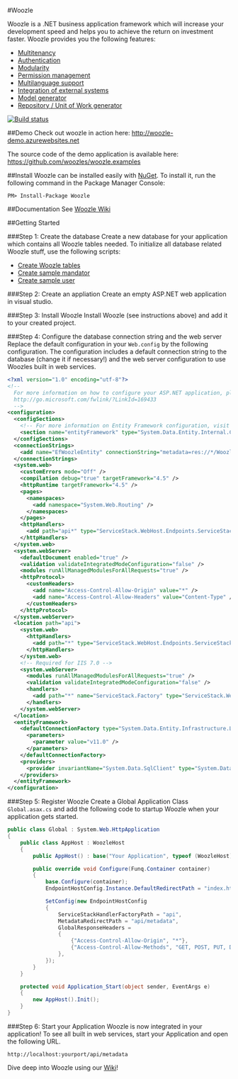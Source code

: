 #Woozle

Woozle is a .NET business application framework which will increase your development speed and helps you to achieve the return on investment faster. Woozle provides you the following features:

* [Multitenancy](https://github.com/fingersteps/woozle/wiki/Multitenancy)
* [Authentication](https://github.com/fingersteps/woozle/wiki/Authentication)
* [Modularity](https://github.com/fingersteps/woozle/wiki/Modularity)
* [Permission management](https://github.com/fingersteps/woozle/wiki/Permission-Management)
* [Multilanguage support](https://github.com/fingersteps/woozle/wiki/Multilanguage-support)
* [Integration of external systems](https://github.com/fingersteps/woozle/wiki/Integration-of-external-systems)
* [Model generator](https://github.com/fingersteps/woozle.generators)
* [Repository / Unit of Work generator](https://github.com/fingersteps/woozle.generators)


[![Build status](https://ci.appveyor.com/api/projects/status?id=b0hyo0w1s3movd6s)](https://ci.appveyor.com/project/woozles-woozle)

##Demo
Check out woozle in action here: http://woozle-demo.azurewebsites.net

The source code of the demo application is available here: https://github.com/woozles/woozle.examples

##Install
Woozle can be installed easily with [NuGet](http://nuget.org). To install it, run the following command in the Package Manager Console:

    PM> Install-Package Woozle

##Documentation
See [Woozle Wiki](https://github.com/fingersteps/woozle/wiki)

##Getting Started

###Step 1: Create the database
Create a new database for your application which contains all Woozle tables needed. To initialize all database related Woozle stuff, use the following scripts:

* [Create Woozle tables](https://github.com/fingersteps/woozle/blob/master/init/01_Create_Database.sql)
* [Create sample mandator](https://github.com/fingersteps/woozle/blob/master/init/02_Create_Mandator.sql)
* [Create sample user](https://github.com/fingersteps/woozle/blob/master/init/03_Create_User.sql)

###Step 2: Create an appliation
Create an empty ASP.NET web application in visual studio.

###Step 3: Install Woozle
Install Woozle (see instructions above) and add it to your created project.

###Step 4: Configure the database connection string and the web server
Replace the default configuration in your `Web.config` by the following configuration. The configuration includes a default connection string to the database (change it if necessary!) and the web server configuration to use Woozles built in web services.

```xml
<?xml version="1.0" encoding="utf-8"?>
<!--
  For more information on how to configure your ASP.NET application, please visit
  http://go.microsoft.com/fwlink/?LinkId=169433
  -->
<configuration>
  <configSections>
    <!-- For more information on Entity Framework configuration, visit http://go.microsoft.com/fwlink/?LinkID=237468 -->
    <section name="entityFramework" type="System.Data.Entity.Internal.ConfigFile.EntityFrameworkSection, EntityFramework, Version=6.0.0.0, Culture=neutral, PublicKeyToken=b77a5c561934e089" requirePermission="false" />
  </configSections>
  <connectionStrings>
    <add name="EfWoozleEntity" connectionString="metadata=res://*/WoozleModel.csdl|res://*/WoozleModel.ssdl|res://*/WoozleModel.msl;provider=System.Data.SqlClient;provider connection string=&quot;data source=localhost;Integrated Security=SSPI;initial catalog=Woozle;MultipleActiveResultSets=True;App=EntityFramework&quot;" providerName="System.Data.EntityClient" />
  </connectionStrings>
  <system.web>
    <customErrors mode="Off" />
    <compilation debug="true" targetFramework="4.5" />
    <httpRuntime targetFramework="4.5" />
    <pages>
      <namespaces>
        <add namespace="System.Web.Routing" />
      </namespaces>
    </pages>
    <httpHandlers>
      <add path="api*" type="ServiceStack.WebHost.Endpoints.ServiceStackHttpHandlerFactory, ServiceStack" verb="*" />
    </httpHandlers>
  </system.web>
  <system.webServer>
    <defaultDocument enabled="true" />
    <validation validateIntegratedModeConfiguration="false" />
    <modules runAllManagedModulesForAllRequests="true" />
    <httpProtocol>
      <customHeaders>
        <add name="Access-Control-Allow-Origin" value="*" />
        <add name="Access-Control-Allow-Headers" value="Content-Type" />
      </customHeaders>
    </httpProtocol>
  </system.webServer>
  <location path="api">
    <system.web>
      <httpHandlers>
        <add path="*" type="ServiceStack.WebHost.Endpoints.ServiceStackHttpHandlerFactory, ServiceStack" verb="*" />
      </httpHandlers>
    </system.web>
    <!-- Required for IIS 7.0 -->
    <system.webServer>
      <modules runAllManagedModulesForAllRequests="true" />
      <validation validateIntegratedModeConfiguration="false" />
      <handlers>
        <add path="*" name="ServiceStack.Factory" type="ServiceStack.WebHost.Endpoints.ServiceStackHttpHandlerFactory, ServiceStack" verb="*" preCondition="integratedMode" resourceType="Unspecified" allowPathInfo="true" />
      </handlers>
    </system.webServer>
  </location>
  <entityFramework>
    <defaultConnectionFactory type="System.Data.Entity.Infrastructure.LocalDbConnectionFactory, EntityFramework">
      <parameters>
        <parameter value="v11.0" />
      </parameters>
    </defaultConnectionFactory>
    <providers>
      <provider invariantName="System.Data.SqlClient" type="System.Data.Entity.SqlServer.SqlProviderServices, EntityFramework.SqlServer" />
    </providers>
  </entityFramework>
</configuration>
```

###Step 5: Register Woozle
Create a Global Application Class `Global.asax.cs` and add the following code to startup Woozle when your application gets started.


```csharp
public class Global : System.Web.HttpApplication
{
    public class AppHost : WoozleHost
    {
        public AppHost() : base("Your Application", typeof (WoozleHost).Assembly) { }

        public override void Configure(Funq.Container container)
        {
            base.Configure(container);
            EndpointHostConfig.Instance.DefaultRedirectPath = "index.html";

            SetConfig(new EndpointHostConfig
            {
                ServiceStackHandlerFactoryPath = "api",
                MetadataRedirectPath = "api/metadata",
                GlobalResponseHeaders =
                {
                    {"Access-Control-Allow-Origin", "*"},
                    {"Access-Control-Allow-Methods", "GET, POST, PUT, DELETE, OPTIONS"},
                },
            });
        }
    }

    protected void Application_Start(object sender, EventArgs e)
    {
        new AppHost().Init();
    }
}
```

###Step 6: Start your Application
Woozle is now integrated in your application! To see all built in web services, start your Application and open the following URL.

    http://localhost:yourport/api/metadata
    
Dive deep into Woozle using our [Wiki](https://github.com/fingersteps/woozle/wiki)!



